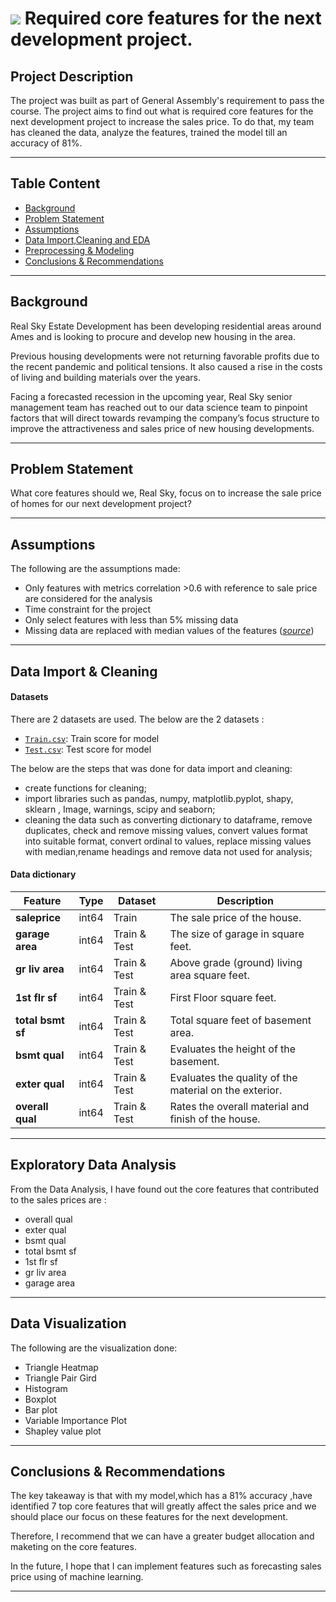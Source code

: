 # ![](https://ga-dash.s3.amazonaws.com/production/assets/logo-9f88ae6c9c3871690e33280fcf557f33.png) Required core features for the next development project.

## Project Description

The project was built as part of General Assembly's requirement to pass the course. The project aims to find out what is required core features for the next development project to increase the sales price. To do that, my team has cleaned the data, analyze the features, trained the model till an accuracy of 81%. 

---

## Table Content

- [Background](#Background)
- [Problem Statement](#Problem-Statement)
- [Assumptions](#Assumptions)
- [Data Import,Cleaning and EDA](#Data-Import,-Cleaning-and-EDA)
- [Preprocessing & Modeling](#Preprocessing-&-Modeling)
- [Conclusions & Recommendations](#Conclusions-&-Recommendations)

---

## Background

Real Sky Estate Development has been developing residential areas around Ames and is looking to procure and develop new housing in the area. 

Previous housing developments were not returning favorable profits due to the recent pandemic and political tensions. It also caused a rise in the costs of living and building materials over the years.

Facing a forecasted recession in the upcoming year, Real Sky senior management team has reached out to our data science team to pinpoint factors that will direct towards revamping the company’s focus structure to improve the attractiveness and sales price of new housing developments.  

---

## Problem Statement

What core features should we, Real Sky, focus on to increase the sale price of homes for our next development project?

---

## Assumptions

The following are the assumptions made:
- Only features with metrics correlation >0.6 with reference to sale price are considered for the analysis
- Time constraint for the project
- Only select features with less than 5% missing data
- Missing data are replaced with median values of the features ([*source*](https://www.mastersindatascience.org/learning/how-to-deal-with-missing-data/)) 

---

## Data Import & Cleaning

#### Datasets

There are 2 datasets are used. The below are the 2 datasets :

* [`Train.csv`](./data/Train.csv): Train score for model
* [`Test.csv`](./data/Test.csv): Test score for model

The below are the steps that was done for data import and cleaning:
- create functions for cleaning;
- import libraries such as pandas, numpy, matplotlib.pyplot, shapy, sklearn , Image, warnings, scipy and seaborn;
- cleaning the data such as converting dictionary to dataframe, remove duplicates, check and remove missing values, convert values format into suitable format, convert ordinal to values, replace missing values with median,rename headings and remove data not used for analysis;

#### Data dictionary

|Feature|Type|Dataset|Description|
|---|---|---|---|
|**saleprice**|int64|Train|The sale price of the house.| 
|**garage area**|int64|Train & Test|The size of garage in square feet.| 
|**gr liv area**|int64|Train & Test|Above grade (ground) living area square feet.| 
|**1st flr sf**|int64|Train & Test|First Floor square feet.| 
|**total bsmt sf**|int64|Train & Test|Total square feet of basement area.| 
|**bsmt qual**|int64|Train & Test|Evaluates the height of the basement.| 
|**exter qual**|int64|Train & Test|Evaluates the quality of the material on the exterior.| 
|**overall qual**|int64|Train & Test|Rates the overall material and finish of the house.| 

---

## Exploratory Data Analysis

From the Data Analysis, I have found out the core features that contributed to the sales prices are :
- overall qual 
- exter qual       
- bsmt qual        
- total bsmt sf    
- 1st flr sf       
- gr liv area      
- garage area

---

## Data Visualization

The following are the visualization done:
- Triangle Heatmap
- Triangle Pair Gird
- Histogram
- Boxplot
- Bar plot
- Variable Importance Plot
- Shapley value plot

---

## Conclusions & Recommendations

The key takeaway is that with my model,which has a 81% accuracy ,have identified 7 top core features that will greatly affect the sales price and we should place our focus on these features for the next development.

Therefore, I recommend that we can have a greater budget allocation and maketing on the core features.

In the future, I hope that I can implement features such as forecasting sales price using of machine learning.

---